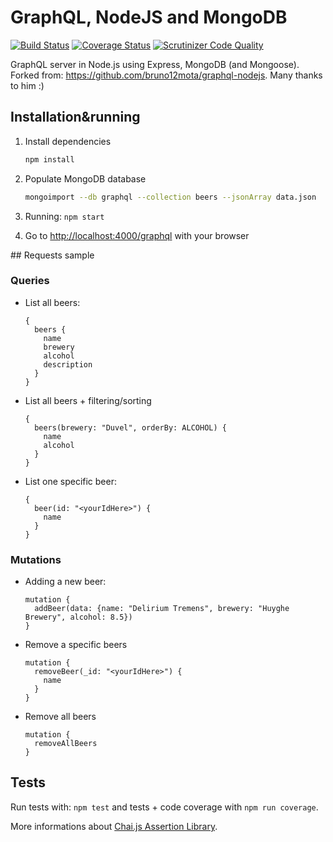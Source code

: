 # GraphQL, NodeJS and MongoDB

[![Build Status](https://travis-ci.org/maxpou/graphql-nodejs-mongodb.svg?branch=master)](https://travis-ci.org/maxpou/graphql-nodejs-mongodb)
[![Coverage Status](https://coveralls.io/repos/github/maxpou/graphql-nodejs-mongodb/badge.svg?branch=master)](https://coveralls.io/github/maxpou/graphql-nodejs-mongodb?branch=master)
[![Scrutinizer Code Quality](https://scrutinizer-ci.com/g/maxpou/graphql-nodejs-mongodb/badges/quality-score.png?b=master)](https://scrutinizer-ci.com/g/maxpou/graphql-nodejs-mongodb/?branch=master)

GraphQL server in Node.js using Express, MongoDB (and Mongoose).  
Forked from: https://github.com/bruno12mota/graphql-nodejs. Many thanks to him :)

## Installation&running

1. Install dependencies

    ```sh
    npm install
    ```

2. Populate MongoDB database

    ```sh
    mongoimport --db graphql --collection beers --jsonArray data.json
    ```

3. Running: `npm start`
4. Go to [http://localhost:4000/graphql](http://localhost:4000/graphql) with your browser

## Requests sample

### Queries

* List all beers:

    ```
    {
      beers {
        name
        brewery
        alcohol
        description
      }
    }
    ```

* List all beers + filtering/sorting

    ```
    {
      beers(brewery: "Duvel", orderBy: ALCOHOL) {
        name
        alcohol
      }
    }
    ```


* List one specific beer:

    ```
    {
      beer(id: "<yourIdHere>") {
        name
      }
    }
    ```

### Mutations

* Adding a new beer:

    ```
    mutation {
      addBeer(data: {name: "Delirium Tremens", brewery: "Huyghe Brewery", alcohol: 8.5})
    }
    ```

* Remove a specific beers

    ```
    mutation {
      removeBeer(_id: "<yourIdHere>") {
        name
      }
    }
    ```

* Remove all beers

    ```
    mutation {
      removeAllBeers
    }
    ```

## Tests

Run tests with: `npm test` and tests + code coverage with `npm run coverage`.  

More informations about [Chai.js Assertion Library](http://chaijs.com/).
